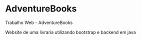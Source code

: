 # AdventureBooks
Trabalho Web - AdventureBooks

Website de uma livraria utilizando bootstrap e backend em java

